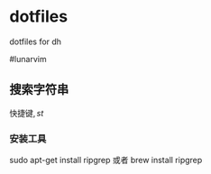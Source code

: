 # dotfiles
dotfiles for dh

#lunarvim 
## 搜索字符串
快捷键$,st$
### 安装工具
sudo apt-get install ripgrep
或者
brew install ripgrep
